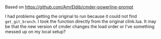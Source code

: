 Based on https://github.com/AmrEldib/cmder-powerline-prompt

I had problems getting the original to run because it could not find `get_git_branch`. I took the function directly from the original clink.lua. It may be that the new version of cmder changes the load order or I've something messed up on my local setup?